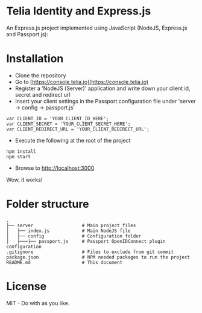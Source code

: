 Telia Identity and Express.js 
=========================

An Express.js project implemented using JavaScript (NodeJS, Express.js and Passport.js):

# Installation

* Clone the repository
* Go to [https://console.telia.io](https://console.telia.io)
* Register a 'NodeJS (Server)' application and write down your client id, secret and redirect url
* Insert your client settings in the Passport configuration file under 'server -> config -> passport.js'
```
var CLIENT_ID = 'YOUR_CLIENT_ID_HERE';
var CLIENT_SECRET = 'YOUR_CLIENT_SECRET_HERE';
var CLIENT_REDIRECT_URL = 'YOUR_CLIENT_REDIRECT_URL'; 
```
* Execute the following at the root of the project
```
npm install 
npm start
```

* Browse to [http://localhost:3000](http://localhost:3000)

Wow, it works!

# Folder structure

    .
    ├── server                  # Main project files
    │   ├── index.js            # Main NodeJS file
	│   ├── config              # Configuration folder
	│   ├───├── passport.js     # Passport OpenIDConnect plugin configuration
	.gitignore                  # Files to exclude from git commit
	package.json                # NPM needed packages to run the project
	README.md                   # This document

# License

MIT - Do with as you like.

